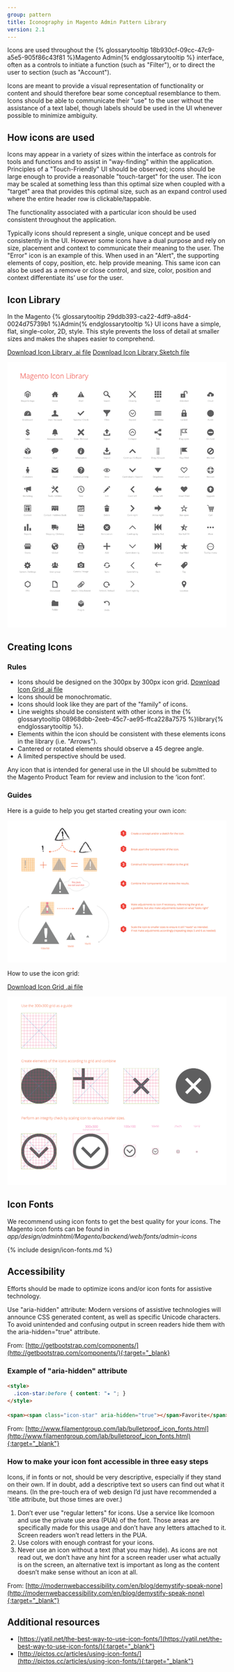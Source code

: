 ```yaml
---
group: pattern
title: Iconography in Magento Admin Pattern Library
version: 2.1
---
```

Icons are used throughout the {% glossarytooltip 18b930cf-09cc-47c9-a5e5-905f86c43f81 %}Magento Admin{% endglossarytooltip %} interface, often as a controls to initiate a function (such as "Filter"), or to direct the user to section (such as "Account").

Icons are meant to provide a visual representation of functionality or content and should therefore bear some conceptual resemblance to them. Icons should be able to communicate their "use" to the user without the assistance of a text label, though labels should be used in the UI whenever possible to minimize ambiguity.

## How icons are used

Icons may appear in a variety of sizes within the interface as controls for tools and functions and to assist in "way-finding" within the application.  Principles of a "Touch-Friendly" UI should be observed; icons should be large enough to provide a reasonable "touch-target" for the user.  The icon may be scaled at something less than this optimal size when coupled with a "target" area that provides this optimal size, such as an expand control used where the entire header row is clickable/tappable.

The functionality associated with a particular icon should be used consistent throughout the application.

Typically icons should represent a single, unique concept and be used consistently in the UI. However some icons have a dual purpose and rely on size, placement and context to communicate their meaning to the user.  The "Error" icon is an example of this. When used in an "Alert", the supporting elements of copy, position, etc. help provide meaning.  This same icon can also be used as a remove or close control, and size, color, position and context differentiate its’ use for the user.

## Icon Library

In the Magento {% glossarytooltip 29ddb393-ca22-4df9-a8d4-0024d75739b1 %}Admin{% endglossarytooltip %} UI icons have a simple, flat, single-color, 2D, style. This style prevents the loss of detail at smaller sizes and makes the shapes easier to comprehend.

[Download Icon Library .ai file](src/Magento-icon-library.ai)
[Download Icon Library Sketch file](src/magento_icon_library.sketch)

![](img/Magento-icon-contact-sheet.png)

## Creating Icons

### Rules

*	Icons should be designed on the 300px by 300px icon grid. [Download Icon Grid .ai file](src/Magento_icon_grid_300x300.ai)
*	Icons should be monochromatic.
*	Icons should look like they are part of the "family" of icons.
*	Line weights should be consistent with other icons in the {% glossarytooltip 08968dbb-2eeb-45c7-ae95-ffca228a7575 %}library{% endglossarytooltip %}.
*	Elements within the icon should be consistent with these elements icons in the library (i.e. "Arrows").
*	Cantered or rotated elements should observe a 45 degree angle.
*	A limited perspective should be used.

Any icon that is intended for general use in the UI should be submitted to the Magento Product Team for review and inclusion to the ‘icon font’.

### Guides

Here is a guide to help you get started creating your own icon:

![](img/icon-construction-guide.png)

How to use the icon grid:

[Download Icon Grid .ai file](src/Magento_icon_grid_300x300.ai)

![](img/using-icon-grid.png)

## Icon Fonts

We recommend using icon fonts to get the best quality for your icons. The Magento icon fonts can be found in _app/design/adminhtml/Magento/backend/web/fonts/admin-icons_

{% include design/icon-fonts.md %}

## Accessibility

Efforts should be made to optimize icons and/or icon fonts for assistive technology.

Use "aria-hidden" attribute:
Modern versions of assistive technologies will announce CSS generated content, as well as specific Unicode characters. To avoid unintended and confusing output in screen readers hide them with the aria-hidden="true" attribute.

From: [http://getbootstrap.com/components/](http://getbootstrap.com/components/){:target="_blank}

### Example of "aria-hidden" attribute

```html
<style>
  .icon-star:before { content: "★ "; }
</style>

<span><span class="icon-star" aria-hidden="true"></span>Favorite</span>
```

From: [http://www.filamentgroup.com/lab/bulletproof_icon_fonts.html](http://www.filamentgroup.com/lab/bulletproof_icon_fonts.html){:target="_blank"}

### How to make your icon font accessible in three easy steps

Icons, if in fonts or not, should be very descriptive, especially if they stand on their own. If in doubt, add a descriptive text so users can find out what it means. (In the pre-touch era of web design I’d just have recommended a `title attribute, but those times are over.)

1.	Don’t ever use "regular letters" for icons. Use a service like Icomoon and use the private use area (PUA) of the font. Those areas are specifically made for this usage and don’t have any letters attached to it. Screen readers won’t read letters in the PUA.
2.	Use colors with enough contrast for your icons.
3.	Never use an icon without a text (that you may hide). As icons are not read out, we don’t have any hint for a screen reader user what actually is on the screen, an alternative text is important as long as the content doesn’t make sense without an icon at all.

From: [http://modernwebaccessibility.com/en/blog/demystify-speak-none](http://modernwebaccessibility.com/en/blog/demystify-speak-none){:target="_blank"}

## Additional resources

* [https://yatil.net/the-best-way-to-use-icon-fonts/](https://yatil.net/the-best-way-to-use-icon-fonts/){:target="_blank"}
* [http://pictos.cc/articles/using-icon-fonts/](http://pictos.cc/articles/using-icon-fonts/){:target="_blank"}
